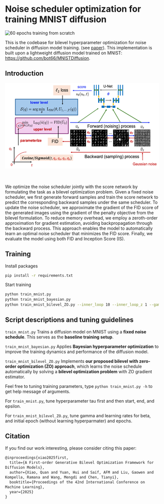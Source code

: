 # Noise scheduler optimization for training MNIST diffusion
![60 epochs training from scratch](assets/demo.gif "60 epochs training from scratch")

This is the codebase for bilevel hyperparameter optimization for noise scheduler in diffusion model training. (see [paper](https://arxiv.org/abs/2502.08808)). This implementation is built upon a lightweight diffusion model trained on MNIST: https://github.com/bot66/MNISTDiffusion.


## Introduction

<div align="center">
    <img alt="Noise optimization framework" src="./docs/exp2.png" style="height: 280px;" />
</div>
<br/><br/>

We optimize the noise scheduler jointly with the score network by formulating the task as a bilevel optimization problem. Given a fixed noise scheduler, we first generate forward samples and train the score network to predict the corresponding backward samples under the same scheduler. To update the noise scheduler, we approximate the gradient of the FID score of the generated images using the gradient of the penalty objective from the bilevel formulation. To reduce memory overhead, we employ a zeroth-order approximation for gradient estimation, avoiding backpropagation through the backward process. This approach enables the model to automatically learn an optimal noise scheduler that minimizes the FID score. Finally, we evaluate the model using both FID and Inception Score (IS). 

## Training
Install packages
```bash
pip install -r requirements.txt
```
Start training 
```bash
python train_mnist.py
python train_mnist_bayesian.py 
python train_mnist_bilevel_ZO.py --inner_loop 10 --inner_loop_z 1 --gamma 1 --gamma_end 1 --lr_beta 0.05 0.05 1 0.05 --initial_epoch 2 --epochs 3
```
## Script descriptions and tuning guidelines

 `train_mnist.py`
Trains a diffusion model on MNIST using a **fixed noise schedule**. This serves as the **baseline training setup**.

 `train_mnist_bayesian.py`
Applies **Bayesian hyperparameter optimization** to improve the training dynamics and performance of the diffusion model.

 `train_mnist_bilevel_ZO.py`
Implements **our proposed bilevel with zero-order optimization (ZO) approach**, which learns the noise schedule automatically by solving a **bilevel optimization problem** with ZO gradient estimator.


Feel free to tuning training parameters, type `python train_mnist.py -h` to get help message of arguments.

For `train_mnist.py`, tune hyperparameter tau first and then start, end, and epsilon. 

For `train_mnist_bilevel_ZO.py`, tune gamma and learning rates for beta, and initial epoch (without learning hyperparmater) and epochs. 



## Citation
If you find our work interesting, please consider citing this paper:
```
@inproceedings{xiao2025first,
  title={A First-order Generative Bilevel Optimization Framework for Diffusion Models},
  author={Xiao, Quan and Yuan, Hui and Saif, AFM and Liu, Gaowen and Kompella, Ramana and Wang, Mengdi and Chen, Tianyi},
  booktitle={Proceedings of the 42nd International Conference on Machine Learning},
  year={2025}
}
```





